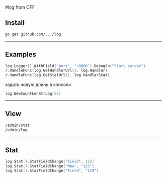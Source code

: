 #log from OFF

## Install
```sh
go get github.com/.../log
```
---
## Examples
```go
log.Logger().WithField("port", ":8080").Debugln("Start server")
r.HandleFunc(log.GetHandlerUrl(), log.Handler)
r.HandleFunc(log.GetStatUrl(), log.HandlerStat)
```
задать новую длину в консоли
```go
log.NewCountLenStrLog(55)
```
---
## View
```sh
/admin/stat
/admin/log
```

---
## Stat
```go
log.Stat().StatFieldChange("Field", 123)
log.Stat().StatFieldChange("New", "123")
log.Stat().StatFieldChange("Field", "123")
```